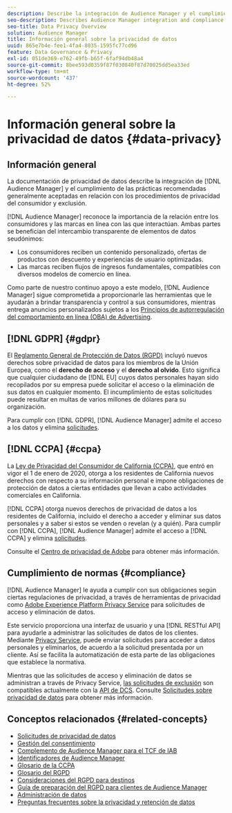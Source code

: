 ```yaml
---
description: Describe la integración de Audience Manager y el cumplimiento de las prácticas recomendadas generalmente aceptadas en relación con los procedimientos de privacidad del consumidor y exclusión.
seo-description: Describes Audience Manager integration and compliance with generally accepted best practices related to consumer privacy and opt-out procedures.
seo-title: Data Privacy Overview
solution: Audience Manager
title: Información general sobre la privacidad de datos
uuid: 865e7b4e-fee1-4fa4-8035-1595fc77cd96
feature: Data Governance & Privacy
exl-id: 051de369-e762-49fb-b65f-6faf94db48a4
source-git-commit: 8bee593d0359f87f030840f87d70025dd5ea33ed
workflow-type: tm+mt
source-wordcount: '437'
ht-degree: 52%

---
```


# Información general sobre la privacidad de datos {#data-privacy}

## Información general

La documentación de privacidad de datos describe la integración de [!DNL Audience Manager] y el cumplimiento de las prácticas recomendadas generalmente aceptadas en relación con los procedimientos de privacidad del consumidor y exclusión.

[!DNL Audience Manager] reconoce la importancia de la relación entre los consumidores y las marcas en línea con las que interactúan. Ambas partes se benefician del intercambio transparente de elementos de datos seudónimos:

* Los consumidores reciben un contenido personalizado, ofertas de productos con descuento y experiencias de usuario optimizadas.
* Las marcas reciben flujos de ingresos fundamentales, compatibles con diversos modelos de comercio en línea.

Como parte de nuestro continuo apoyo a este modelo, [!DNL Audience Manager] sigue comprometida a proporcionarle las herramientas que le ayudarán a brindar transparencia y control a sus consumidores, mientras entrega anuncios personalizados sujetos a los [Principios de autorregulación del comportamiento en línea (OBA) de Advertising](https://www.iab.com/news/self-regulatory-principles-for-online-behavioral-advertising/).

## [!DNL GDPR] {#gdpr}

El [Reglamento General de Protección de Datos (RGPD)](https://gdpr.eu/data-privacy/) incluyó nuevos derechos sobre privacidad de datos para los miembros de la Unión Europea, como el **derecho de acceso** y el **derecho al olvido**. Esto significa que cualquier ciudadano de [!DNL EU] cuyos datos personales hayan sido recopilados por su empresa puede solicitar el acceso o la eliminación de sus datos en cualquier momento. El incumplimiento de estas solicitudes puede resultar en multas de varios millones de dólares para su organización.

Para cumplir con [!DNL GDPR], [!DNL Audience Manager] admite el acceso a los datos y elimina [solicitudes](data-privacy-requests.md).

## [!DNL CCPA] {#ccpa}

La [Ley de Privacidad del Consumidor de California (CCPA)](https://www.caprivacy.org/about), que entró en vigor el 1 de enero de 2020, otorga a los residentes de California nuevos derechos con respecto a su información personal e impone obligaciones de protección de datos a ciertas entidades que llevan a cabo actividades comerciales en California.

[!DNL CCPA] otorga nuevos derechos de privacidad de datos a los residentes de California, incluido el derecho a acceder y eliminar sus datos personales y a saber si estos se venden o revelan (y a quién). Para cumplir con [!DNL CCPA], [!DNL Audience Manager] admite el acceso a [!DNL CCPA] y elimina [solicitudes](data-privacy-requests.md).

Consulte el [Centro de privacidad de Adobe](https://www.adobe.com/es/privacy/opt-out.html) para obtener más información.

## Cumplimiento de normas {#compliance}

[!DNL Audience Manager] le ayuda a cumplir con sus obligaciones según ciertas regulaciones de privacidad, a través de herramientas de privacidad como [Adobe Experience Platform Privacy Service](https://experienceleague.adobe.com/docs/experience-platform/privacy/home.html?lang=en) para solicitudes de acceso y eliminación de datos.

Este servicio proporciona una interfaz de usuario y una [!DNL RESTful API] para ayudarle a administrar las solicitudes de datos de los clientes. Mediante [Privacy Service](https://experienceleague.adobe.com/docs/experience-platform/privacy/home.html?lang=en), puede enviar solicitudes para acceder a datos personales y eliminarlos, de acuerdo a la solicitud presentada por un cliente. Así se facilita la automatización de esta parte de las obligaciones que establece la normativa.

Mientras que las solicitudes de acceso y eliminación de datos se administran a través de Privacy Service, [las solicitudes de exclusión](data-privacy-requests.md#opt-out-requests) son compatibles actualmente con la [API de DCS](../../api/dcs-intro/dcs-api-reference/dcs-api-reference-overview.md). Consulte [Solicitudes sobre privacidad de datos](data-privacy-requests.md) para obtener más información.

## Conceptos relacionados {#related-concepts}

* [Solicitudes de privacidad de datos](data-privacy-requests.md)
* [Gestión del consentimiento](data-privacy-consent.md)
* [Complemento de Audience Manager para el TCF de IAB](aam-iab-plugin.md)
* [Identificadores de Audience Manager](data-privacy-ids.md)
* [Glosario de la CCPA](aam-ccpa-glossary.md)
* [Glosario del RGPD](aam-gdpr-glossary.md)
* [Consideraciones del RGPD para destinos](aam-gdpr-partners.md)
* [Guía de preparación del RGPD para clientes de Audience Manager](aam-gdpr-readiness.md)
* [Administración de datos](data-governance.md)
* [Preguntas frecuentes sobre la privacidad y retención de datos](../../faq/faq-privacy.md)
